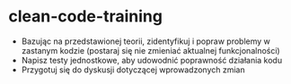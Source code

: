 # clean-code-training

- Bazując na przedstawionej teorii, zidentyfikuj i popraw problemy w zastanym kodzie
(postaraj się nie zmieniać aktualnej funkcjonalności)
- Napisz testy jednostkowe, aby udowodnić poprawność działania kodu
- Przygotuj się do dyskusji dotyczącej wprowadzonych zmian
